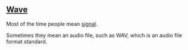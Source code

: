 ## [Wave](#wave)

Most of the time people mean [signal](#signal).

Sometimes they mean an audio file, such as WAV, which is an audio file format standard.